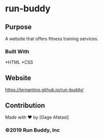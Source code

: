 # run-buddy

## Purpose
A website that offers fitness training services.

### Built With
*HTML
*CSS

## Website
https://lernantino.github.io/run-buddy/

## Contribution
Made with ❤️ by [Gage Afatasi]

### ©️2019 Run Buddy, Inc 
